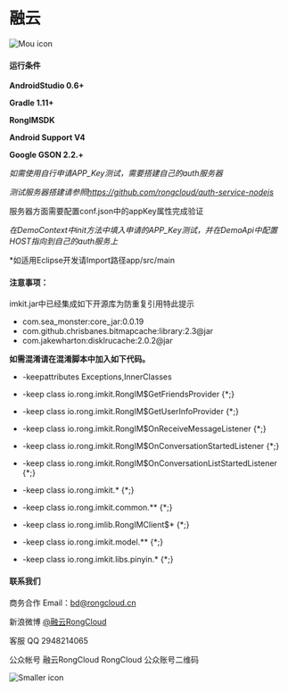# 融云

![Mou icon](http://www.rongcloud.cn/images/logo_1.png)





#### 运行条件

**AndroidStudio 0.6+**

**Gradle 1.11+**

**RongIMSDK**

**Android Support V4**

**Google GSON 2.2.+**

*如需使用自行申请APP_Key测试，需要搭建自己的auth服务器*

*测试服务器搭建请参照<https://github.com/rongcloud/auth-service-nodejs>*

服务器方面需要配置conf.json中的appKey属性完成验证

*在DemoContext中init方法中填入申请的APP_Key测试，并在DemoApi中配置HOST指向到自己的auth服务上*

*如适用Eclipse开发请Import路径app/src/main

#### 注意事项：

imkit.jar中已经集成如下开源库为防重复引用特此提示

* com.sea_monster:core_jar:0.0.19
* com.github.chrisbanes.bitmapcache:library:2.3@jar
* com.jakewharton:disklrucache:2.0.2@jar


**如需混淆请在混淆脚本中加入如下代码。**

* -keepattributes Exceptions,InnerClasses
* -keep class io.rong.imkit.RongIM$GetFriendsProvider {*;}
* -keep class io.rong.imkit.RongIM$GetUserInfoProvider {*;}
* -keep class io.rong.imkit.RongIM$OnReceiveMessageListener {*;}
* -keep class io.rong.imkit.RongIM$OnConversationStartedListener {*;}
* -keep class io.rong.imkit.RongIM$OnConversationListStartedListener {*;}

* -keep class io.rong.imkit.* {*;}
* -keep class io.rong.imkit.common.** {*;}
* -keep class io.rong.imlib.RongIMClient$* {*;}
* -keep class io.rong.imkit.model.** {*;}
* -keep class io.rong.imkit.libs.pinyin.* {*;}

#### 联系我们
商务合作
Email：<bd@rongcloud.cn>

新浪微博 [@融云RongCloud](http://weibo.com/rongcloud)

客服 QQ 2948214065

公众帐号
融云RongCloud RongCloud 公众账号二维码

![Smaller icon](http://www.rongcloud.cn/images/code1.png "RongCloud")
